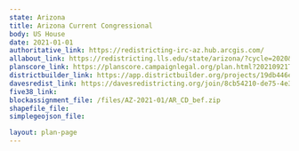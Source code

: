 ```yaml
---
state: Arizona
title: Arizona Current Congressional
body: US House
date: 2021-01-01
authoritative_link: https://redistricting-irc-az.hub.arcgis.com/
allabout_link: https://redistricting.lls.edu/state/arizona/?cycle=2020&level=Congress&startdate=
planscore_link: https://planscore.campaignlegal.org/plan.html?20210921T151051.003273085Z
districtbuilder_link: https://app.districtbuilder.org/projects/19db446e-5d59-4b9f-a0e6-464e4f29e3d0
davesredist_link: https://davesredistricting.org/join/8cb54210-de75-4e36-b79f-ff8e4f2b26a6
five38_link:
blockassignment_file: /files/AZ-2021-01/AR_CD_bef.zip
shapefile_file:
simplegeojson_file:

layout: plan-page
---
```

